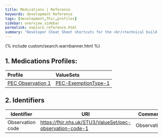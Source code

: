 ```yaml
---
title: Medications | Reference
keywords: development Reference
tags: [development,fhir,profiles]
sidebar: overview_sidebar
permalink: explore_reference.html
summary: "Developer Cheat Sheet shortcuts for the <br/>technical build of Visitors and Migrants API."
---
```


{% include custom/search.warnbanner.html %}

## 1. Medications Profiles: ##

| Profile | ValueSets |
| :--------- |:-------- |
[PEC Observation 1](https://fhir.nhs.uk/STU3/StructureDefinition/pec-observation-1) | [PEC-ExemptionType-1](https://fhir.nhs.uk/STU3/ValueSet/ValueSet-PEC-ExemptionType-1.xml) <br /> 


## 2. Identifiers ##

| Identifier | URI | Comment |
|--------------------------------------------|----------|----|
| Observation code | https://fhir.nhs.uk/STU3/ValueSet/pec-observation-code-1 | Observation |